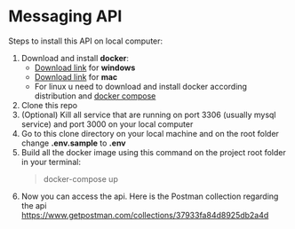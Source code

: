 # Messaging API

Steps to install this API on local computer:

1. Download and install **docker**:
   - [Download link](https://docs.docker.com/docker-for-windows/install/) for **windows**
   - [Download link](https://docs.docker.com/docker-for-mac/install/) for **mac**
   - For linux u need to download and install docker according distribution and [docker compose](https://docs.docker.com/compose/install/)
2. Clone this repo
3. (Optional) Kill all service that are running on port 3306 (usually mysql service) and port 3000 on your local computer
4. Go to this clone directory on your local machine and on the root folder change **.env.sample** to **.env**
5. Build all the docker image using this command on the project root folder in your terminal:
   > docker-compose up
6. Now you can access the api. Here is the Postman collection regarding the api https://www.getpostman.com/collections/37933fa84d8925db2a4d
